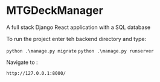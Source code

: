 # MTGDeckManager

A full stack Django React application with a SQL database

To run the project enter teh backend directory and type:


`python .\manage.py migrate`
`python .\manage.py runserver`

Navigate to :

 `http://127.0.0.1:8000/`
